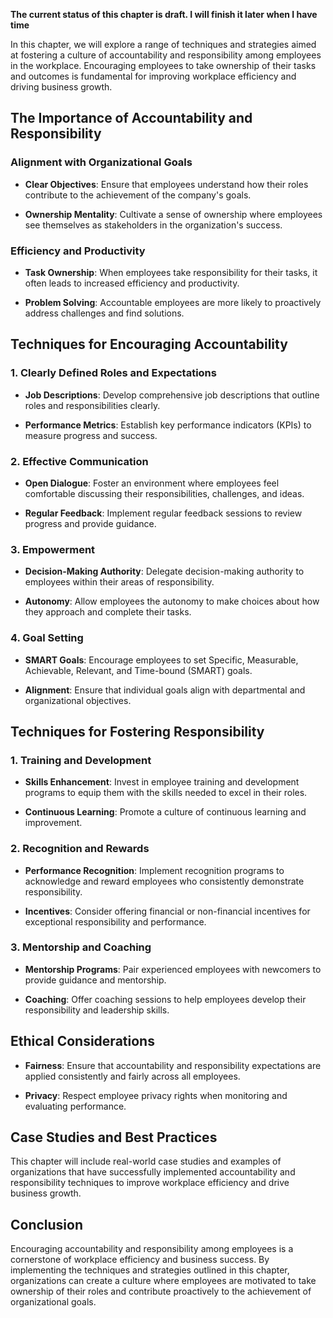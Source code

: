 **The current status of this chapter is draft. I will finish it later when I have time**

In this chapter, we will explore a range of techniques and strategies aimed at fostering a culture of accountability and responsibility among employees in the workplace. Encouraging employees to take ownership of their tasks and outcomes is fundamental for improving workplace efficiency and driving business growth.

The Importance of Accountability and Responsibility
---------------------------------------------------

### **Alignment with Organizational Goals**

* **Clear Objectives**: Ensure that employees understand how their roles contribute to the achievement of the company's goals.

* **Ownership Mentality**: Cultivate a sense of ownership where employees see themselves as stakeholders in the organization's success.

### **Efficiency and Productivity**

* **Task Ownership**: When employees take responsibility for their tasks, it often leads to increased efficiency and productivity.

* **Problem Solving**: Accountable employees are more likely to proactively address challenges and find solutions.

Techniques for Encouraging Accountability
-----------------------------------------

### **1. Clearly Defined Roles and Expectations**

* **Job Descriptions**: Develop comprehensive job descriptions that outline roles and responsibilities clearly.

* **Performance Metrics**: Establish key performance indicators (KPIs) to measure progress and success.

### **2. Effective Communication**

* **Open Dialogue**: Foster an environment where employees feel comfortable discussing their responsibilities, challenges, and ideas.

* **Regular Feedback**: Implement regular feedback sessions to review progress and provide guidance.

### **3. Empowerment**

* **Decision-Making Authority**: Delegate decision-making authority to employees within their areas of responsibility.

* **Autonomy**: Allow employees the autonomy to make choices about how they approach and complete their tasks.

### **4. Goal Setting**

* **SMART Goals**: Encourage employees to set Specific, Measurable, Achievable, Relevant, and Time-bound (SMART) goals.

* **Alignment**: Ensure that individual goals align with departmental and organizational objectives.

Techniques for Fostering Responsibility
---------------------------------------

### **1. Training and Development**

* **Skills Enhancement**: Invest in employee training and development programs to equip them with the skills needed to excel in their roles.

* **Continuous Learning**: Promote a culture of continuous learning and improvement.

### **2. Recognition and Rewards**

* **Performance Recognition**: Implement recognition programs to acknowledge and reward employees who consistently demonstrate responsibility.

* **Incentives**: Consider offering financial or non-financial incentives for exceptional responsibility and performance.

### **3. Mentorship and Coaching**

* **Mentorship Programs**: Pair experienced employees with newcomers to provide guidance and mentorship.

* **Coaching**: Offer coaching sessions to help employees develop their responsibility and leadership skills.

Ethical Considerations
----------------------

* **Fairness**: Ensure that accountability and responsibility expectations are applied consistently and fairly across all employees.

* **Privacy**: Respect employee privacy rights when monitoring and evaluating performance.

Case Studies and Best Practices
-------------------------------

This chapter will include real-world case studies and examples of organizations that have successfully implemented accountability and responsibility techniques to improve workplace efficiency and drive business growth.

Conclusion
----------

Encouraging accountability and responsibility among employees is a cornerstone of workplace efficiency and business success. By implementing the techniques and strategies outlined in this chapter, organizations can create a culture where employees are motivated to take ownership of their roles and contribute proactively to the achievement of organizational goals.
